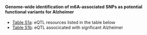 #### Genome-wide identification of m6A-associated SNPs as potential functional variants for Alzheimer


* [Table S1a](): eQTL resources listed in the table below
* [Table S1b](): eQTL associcated with signficant Alzheimer



